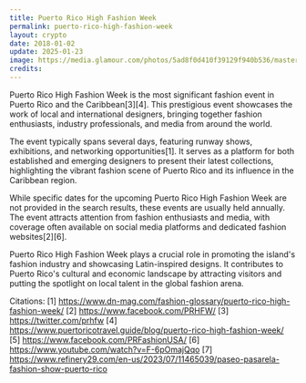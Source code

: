 ```yaml
---
title: Puerto Rico High Fashion Week
permalink: puerto-rico-high-fashion-week
layout: crypto
date: 2018-01-02
update: 2025-01-23
image: https://media.glamour.com/photos/5ad8f0d410f39129f940b536/master/w_1600%2Cc_limit/IMG_1514.jpg
credits:
---
```


Puerto Rico High Fashion Week is the most significant fashion event in Puerto Rico and the Caribbean[3][4]. This prestigious event showcases the work of local and international designers, bringing together fashion enthusiasts, industry professionals, and media from around the world.

The event typically spans several days, featuring runway shows, exhibitions, and networking opportunities[1]. It serves as a platform for both established and emerging designers to present their latest collections, highlighting the vibrant fashion scene of Puerto Rico and its influence in the Caribbean region.

While specific dates for the upcoming Puerto Rico High Fashion Week are not provided in the search results, these events are usually held annually. The event attracts attention from fashion enthusiasts and media, with coverage often available on social media platforms and dedicated fashion websites[2][6].

Puerto Rico High Fashion Week plays a crucial role in promoting the island's fashion industry and showcasing Latin-inspired designs. It contributes to Puerto Rico's cultural and economic landscape by attracting visitors and putting the spotlight on local talent in the global fashion arena.

Citations:
[1] https://www.dn-mag.com/fashion-glossary/puerto-rico-high-fashion-week/
[2] https://www.facebook.com/PRHFW/
[3] https://twitter.com/prhfw
[4] https://www.puertoricotravel.guide/blog/puerto-rico-high-fashion-week/
[5] https://www.facebook.com/PRFashionUSA/
[6] https://www.youtube.com/watch?v=F-6pOmajQqo
[7] https://www.refinery29.com/en-us/2023/07/11465039/paseo-pasarela-fashion-show-puerto-rico
